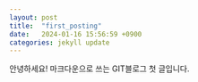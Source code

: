 ```yaml
---
layout: post
title:  "first_posting"
date:   2024-01-16 15:56:59 +0900
categories: jekyll update
---
```

안녕하세요! 마크다운으로 쓰는 GIT블로그 첫 글입니다.